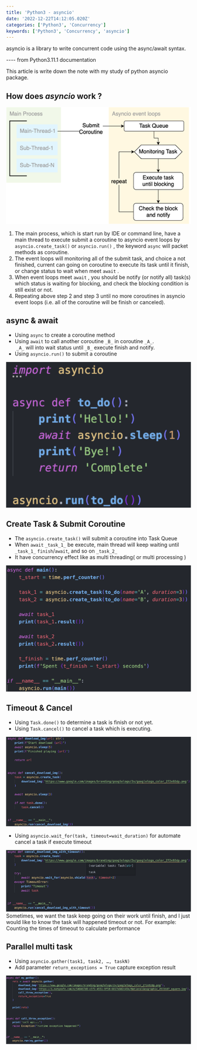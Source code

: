 ```yaml
---
title: 'Python3 - asyncio'
date: '2022-12-22T14:12:05.020Z'
categories: ['Python3', 'Concurrency']
keywords: ['Python3', 'Concurrency', 'asyncio']
---
```


asyncio is a library to write concurrent code using the async/await syntax.  
  
---- from Python3.11.1 documentation

This article is write down the note with my study of python asyncio package.

## How does _asyncio_ work ?

![](/images/normal/python3-asyncio/image_0.png)
1.  The main process, which is start run by IDE or command line, have a main thread to execute submit a coroutine to asyncio event loops by `asyncio.create_task()` or `asyncio.run()` , the keyword `async` will packet methods as coroutine.
2.  The event loops will monitoring all of the submit task, and choice a not finished, current can going on coroutine to execute its task until it finish, or change status to wait when meet `await` .
3.  When event loops meet `await` , you should be notify (or notify all) task(s) which status is waiting for blocking, and check the blocking condition is still exist or not.
4.  Repeating above step 2 and step 3 until no more coroutines in asyncio event loops (i.e. all of the coroutine will be finish or canceled).

## async & await

*   Using `async` to create a coroutine method
*   Using `await` to call another coroutine `_B_` in coroutine `_A_`.  
     `_A_` will into wait status until `_B_` execute finish and notify.
*   Using `asyncio.run()` to submit a coroutine

![](/images/normal/python3-asyncio/image_1.png)
## Create Task & Submit Coroutine

*   The `asyncio.create_task()` will submit a coroutine into Task Queue
*   When `await` `_task_1_` be execute, main thread will keep waiting until `_task_1_` `finish`/`await`, and so on `_task_2_`
*   It have concurrency effect like as multi threading( or multi processing )

![](/images/normal/python3-asyncio/image_2.png)
## Timeout & Cancel

*   Using `Task.done()` to determine a task is finish or not yet.
*   Using `Task.cancel()` to cancel a task which is executing.

![](/images/normal/python3-asyncio/image_3.png)
*   Using `asyncio.wait_for(task, timeout=wait_duration)` for automate cancel a task if execute timeout

![](/images/normal/python3-asyncio/image_4.png)
Sometimes, we want the task keep going on their work until finish, and I just would like to know the task will happened timeout or not. For example: Counting the times of timeout to calculate performance

## Parallel multi task

*   Using `asyncio.gather(task1, task2, …, taskN)`
*   Add parameter `return_exceptions = True` capture exception result

![](/images/normal/python3-asyncio/image_5.png)